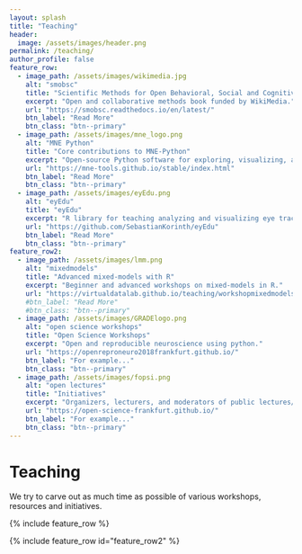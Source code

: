 ```yaml
---
layout: splash
title: "Teaching"
header:
  image: /assets/images/header.png
permalink: /teaching/
author_profile: false
feature_row:
  - image_path: /assets/images/wikimedia.jpg
    alt: "smobsc"
    title: "Scientific Methods for Open Behavioral, Social and Cognitive Sciences"
    excerpt: "Open and collaborative methods book funded by WikiMedia."
    url: "https://smobsc.readthedocs.io/en/latest/"
    btn_label: "Read More"
    btn_class: "btn--primary"
  - image_path: /assets/images/mne_logo.png
    alt: "MNE Python"
    title: "Core contributions to MNE-Python"
    excerpt: "Open-source Python software for exploring, visualizing, and analyzing human neurophysiological data."
    url: "https://mne-tools.github.io/stable/index.html"
    btn_label: "Read More"
    btn_class: "btn--primary"
  - image_path: /assets/images/eyEdu.png
    alt: "eyEdu"
    title: "eyEdu"
    excerpt: "R library for teaching analyzing and visualizing eye tracking data."
    url: "https://github.com/SebastianKorinth/eyEdu"
    btn_label: "Read More"
    btn_class: "btn--primary"
feature_row2:
  - image_path: /assets/images/lmm.png
    alt: "mixedmodels"
    title: "Advanced mixed-models with R"
    excerpt: "Beginner and advanced workshops on mixed-models in R."
    url: "https://virtualdatalab.github.io/teaching/workshopmixedmodels/"
    #btn_label: "Read More"
    #btn_class: "btn--primary"
  - image_path: /assets/images/GRADElogo.png
    alt: "open science workshops"
    title: "Open Science Workshops"
    excerpt: "Open and reproducible neuroscience using python."
    url: "https://openreproneuro2018frankfurt.github.io/"
    btn_label: "For example..."
    btn_class: "btn--primary"
  - image_path: /assets/images/fopsi.png
    alt: "open lectures"
    title: "Initiatives"
    excerpt: "Organizers, lecturers, and moderators of public lectures/debates with non-scientists. Topics included: AI, scientific process/theory, ethics in science. e.g., Open Science Day, Resurrecting Political Activism, Co-founders of Frankfurt Open Science Initiative."
    url: "https://open-science-frankfurt.github.io/"
    btn_label: "For example..."
    btn_class: "btn--primary"
---
```


# Teaching

We try to carve out as much time as possible of various workshops, resources and initiatives.

{% include feature_row %}

{% include feature_row id="feature_row2" %}
